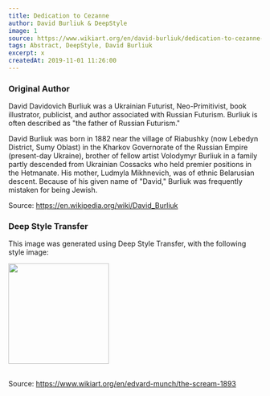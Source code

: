 ```yaml
---
title: Dedication to Cezanne
author: David Burliuk & DeepStyle
image: 1
source: https://www.wikiart.org/en/david-burliuk/dedication-to-cezanne-1910
tags: Abstract, DeepStyle, David Burliuk
excerpt: x
createdAt: 2019-11-01 11:26:00
---
```


### Original Author

David Davidovich Burliuk was a Ukrainian Futurist, Neo-Primitivist, book illustrator, publicist, and author associated with Russian Futurism. Burliuk is often described as "the father of Russian Futurism."

David Burliuk was born in 1882 near the village of Riabushky (now Lebedyn District, Sumy Oblast) in the Kharkov Governorate of the Russian Empire (present-day Ukraine), brother of fellow artist Volodymyr Burliuk in a family partly descended from Ukrainian Cossacks who held premier positions in the Hetmanate. His mother, Ludmyla Mikhnevich, was of ethnic Belarusian descent. Because of his given name of "David," Burliuk was frequently mistaken for being Jewish.

Source: https://en.wikipedia.org/wiki/David_Burliuk

### Deep Style Transfer 

This image was generated using Deep Style Transfer, with the following style image: 

<img src="https://uploads2.wikiart.org/images/edvard-munch/the-scream-1893(2).jpg!PinterestLarge.jpg" width="200px">

<br>
<br>

Source: https://www.wikiart.org/en/edvard-munch/the-scream-1893
